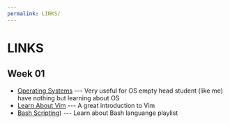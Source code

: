 ```yaml
---
permalink: LINKS/
---
```

# LINKS

## Week 01
* [Operating Systems](https://os.vlsm.org/) ---
  Very useful for OS empty head student (like me) have nothing but learning about OS
* [Learn About Vim](https://www.youtube.com/watch?v=RZ4p-saaQkc) --- A great introduction to Vim
* [Bash Scripting](https://www.youtube.com/playlist?list=PLqyUgadpThTKFWtBUtWkwN5rUgg4sNpDW)) --- Learn about Bash languange playlist
